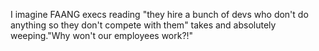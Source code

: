 I imagine FAANG execs reading "they hire a bunch of devs who don't do anything so they don't compete with them" takes and absolutely weeping."Why won't our employees work?!"

